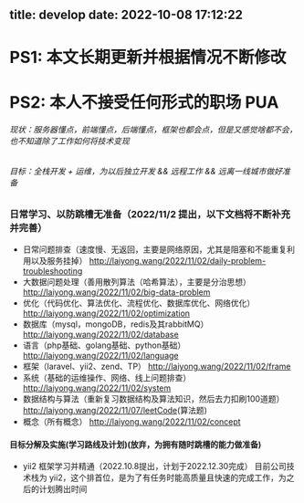 title: develop
date: 2022-10-08 17:12:22
---
# PS1: 本文长期更新并根据情况不断修改
# PS2: 本人不接受任何形式的职场 PUA
###### 现状：服务器懂点，前端懂点，后端懂点，框架也都会点，但是又感觉啥都不会，也不知道除了工作如何将技术变现
###### 目标：全栈开发 + 运维，为以后独立开发 && 远程工作 && 远离一线城市做好准备

### 日常学习、以防跳槽无准备（2022/11/2 提出，以下文档将不断补充并完善）
- 日常问题排查（速度慢、无返回，主要是网络原因，尤其是阻塞和不能重复利用以及服务挂掉）
<http://laiyong.wang/2022/11/02/daily-problem-troubleshooting>
- 大数据问题处理（善用散列算法（哈希算法），主要是分治思想）
<http://laiyong.wang/2022/11/02/big-data-problem>
- 优化（代码优化、算法优化、流程优化、数据库优化、网络优化）
<http://laiyong.wang/2022/11/02/optimization>
- 数据库（mysql，mongoDB，redis及其rabbitMQ）
<http://laiyong.wang/2022/11/02/database>
- 语言（php基础、golang基础、python基础）
<http://laiyong.wang/2022/11/02/language>
- 框架（laravel、yii2、zend、TP）
<http://laiyong.wang/2022/11/02/frame>
- 系统（基础的运维操作、网络、线上问题排查）
<http://laiyong.wang/2022/11/02/system>
- 数据结构与算法（重新复习数据结构及算法知识，然后去力扣刷100道题）
<http://laiyong.wang/2022/11/07/leetCode>(算法题)
- 概念（所有概念）
<http://laiyong.wang/2022/11/02/concept>


#### 目标分解及实施(学习路线及计划)(放弃，为拥有随时跳槽的能力做准备)
- yii2 框架学习并精通（2022.10.8提出，计划于2022.12.30完成）
目前公司技术栈为 yii2，这个排首位，是为了有任务时能高质量且快速的完成工作，为之后的计划腾出时间